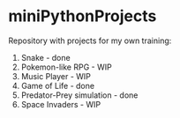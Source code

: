 # miniPythonProjects
Repository with projects for my own training:
1. Snake - done
2. Pokemon-like RPG - WIP
3. Music Player - WIP
4. Game of Life - done
5. Predator-Prey simulation - done
6. Space Invaders - WIP
